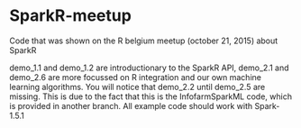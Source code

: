 # SparkR-meetup
Code that was shown on the R belgium meetup (october 21, 2015) about SparkR

demo_1.1 and demo_1.2 are introductionary to the SparkR API, demo_2.1 and demo_2.6 are more focussed on R integration and our own machine learning algorithms.
You will notice that demo_2.2 until demo_2.5 are missing. This is due to the fact that this is the InfofarmSparkML code, which is provided in another branch.
All example code should work with Spark-1.5.1
